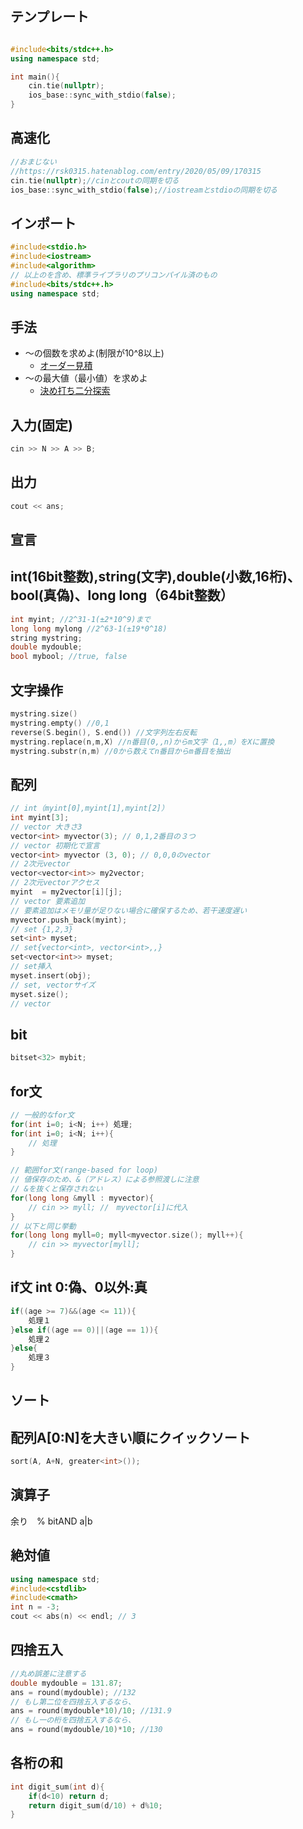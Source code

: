 ##  テンプレート
```cpp

#include<bits/stdc++.h>
using namespace std;

int main(){
    cin.tie(nullptr);
    ios_base::sync_with_stdio(false);
}

```

##  高速化
```cpp
//おまじない
//https://rsk0315.hatenablog.com/entry/2020/05/09/170315
cin.tie(nullptr);//cinとcoutの同期を切る
ios_base::sync_with_stdio(false);//iostreamとstdioの同期を切る
```

##  インポート
```cpp
#include<stdio.h>
#include<iostream>
#include<algorithm>
// 以上のを含め、標準ライブラリのプリコンパイル済のもの
#include<bits/stdc++.h>
using namespace std;
```

##  手法
- ～の個数を求めよ(制限が10^8以上)
    - [オーダー見積](https://github.com/ottomossei/coder/blob/main/atcoder/src/ABC/ABC227C.cpp)
- ～の最大値（最小値）を求めよ
    - [決め打ち二分探索](https://github.com/ottomossei/coder/blob/main/atcoder/src/ABC/ABC227D.cpp)


##  入力(固定)
```cpp
cin >> N >> A >> B;
```
##  出力
```cpp
cout << ans;
```
##  宣言
##  int(16bit整数),string(文字),double(小数,16桁)、bool(真偽)、long long（64bit整数）
```cpp
int myint; //2^31-1(±2*10^9)まで
long long mylong //2^63-1(±19*0^18)
string mystring;
double mydouble;
bool mybool; //true, false
```
##  文字操作
```cpp
mystring.size()
mystring.empty() //0,1
reverse(S.begin(), S.end()) //文字列左右反転
mystring.replace(n,m,X) //n番目(0,,n)からm文字（1,,m）をXに置換
mystring.substr(n,m) //0から数えてn番目からm番目を抽出
```

##  配列
```cpp
// int（myint[0],myint[1],myint[2]）
int myint[3];
// vector 大きさ3
vector<int> myvector(3); // 0,1,2番目の３つ
// vector 初期化で宣言
vector<int> myvector (3, 0); // 0,0,0のvector
// 2次元vector
vector<vector<int>> my2vector;
// 2次元vectorアクセス
myint  = my2vector[i][j];
// vector 要素追加
// 要素追加はメモリ量が足りない場合に確保するため、若干速度遅い
myvector.push_back(myint);
// set {1,2,3}
set<int> myset;
// set{vector<int>, vector<int>,,}
set<vector<int>> myset;
// set挿入
myset.insert(obj);
// set, vectorサイズ
myset.size();
// vector
```

##  bit
```cpp
bitset<32> mybit;
```

##  for文
```cpp
// 一般的なfor文
for(int i=0; i<N; i++) 処理;
for(int i=0; i<N; i++){
    // 処理
}

// 範囲for文(range-based for loop)
// 値保存のため、&（アドレス）による参照渡しに注意
// &を抜くと保存されない
for(long long &myll : myvector){ 
    // cin >> myll; //　myvector[i]に代入
}
// 以下と同じ挙動
for(long long myll=0; myll<myvector.size(); myll++){
    // cin >> myvector[myll];
}
```

## if文 int 0:偽、0以外:真
```cpp
if((age >= 7)&&(age <= 11)){
    処理１
}else if((age == 0)||(age == 1)){
    処理２
}else{
    処理３
}
```
## ソート
## 配列A[0:N]を大きい順にクイックソート
```cpp
sort(A, A+N, greater<int>());
```
## 演算子
余り　%
bitAND a|b

## 絶対値
```cpp
using namespace std;
#include<cstdlib>
#include<cmath>
int n = -3;
cout << abs(n) << endl; // 3
```

## 四捨五入
```cpp
//丸め誤差に注意する
double mydouble = 131.87;
ans = round(mydouble); //132
// もし第二位を四捨五入するなら、
ans = round(mydouble*10)/10; //131.9
// もし一の桁を四捨五入するなら、
ans = round(mydouble/10)*10; //130
```

## 各桁の和
```cpp
int digit_sum(int d){
    if(d<10) return d;
    return digit_sum(d/10) + d%10;
}
```